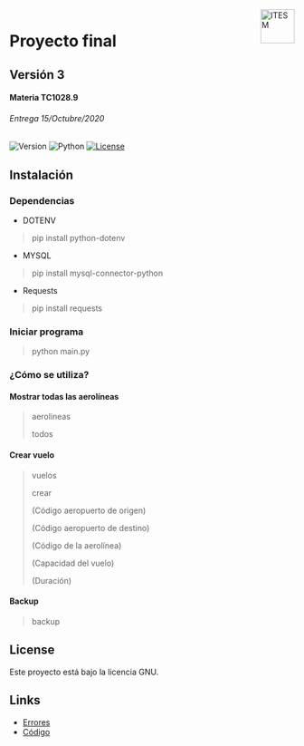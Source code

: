 <a href="#">
    <img src="https://javier.rodriguez.org.mx/itesm/2014/tecnologico-de-monterrey-black.png" alt="ITESM" title="ITESM" align="right" height="60" />
</a>

# Proyecto final
## Versión 3
#### Materia TC1028.9
###### Entrega 15/Octubre/2020

![Version](https://img.shields.io/badge/Version-3-blue)
![Python](https://img.shields.io/badge/python-v3.8+-blue.svg)
[![License](https://img.shields.io/badge/license-GNU-blue)](https://opensource.org/licenses/GPL-3.0)

## Instalación

### Dependencias

* DOTENV 
> pip install python-dotenv
* MYSQL
> pip install mysql-connector-python
* Requests
> pip install requests

### Iniciar programa

> python main.py

### ¿Cómo se utiliza?

#### Mostrar todas las aerolíneas 

> aerolineas
>
> todos

#### Crear vuelo 

> vuelos
>
> crear
>
> (Código aeropuerto de origen)
>
> (Código aeropuerto de destino)
>
> (Código de la aerolínea)
>
> (Capacidad del vuelo)
>
> (Duración)

#### Backup

>
> backup
>

## License

Este proyecto está bajo la licencia GNU.

## Links

* [Errores](https://github.com/iangg29/ITESM-ProyectoPython/issues)
* [Código](https://github.com/iangg29/ITESM-ProyectoPython)
